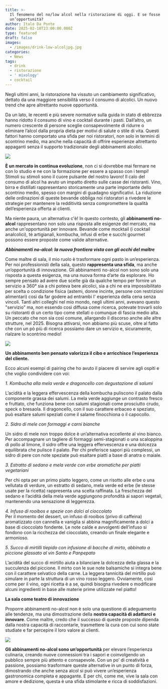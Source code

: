 ```yaml
---
title: >-
  Il fenomeno del no/low alcol nella ristorazione di oggi. E se fosse
  un’opportunità? 
author: Italo Da Ponte
date: 2025-02-10T23:00:00.000Z
type: featured
draft: false
images:
  - /images/drink-low-alcoljpg.jpg
categories:
  - News
tags:
  - drink
  - ristorazione
  - ' mixology'
  - cocktail
---
```


Negli ultimi anni, la ristorazione ha vissuto un cambiamento significativo, dettato da una maggiore sensibilità verso il consumo di alcolici. Un nuovo trend che apre altrettanto nuove opportunità.

Da un lato, le recenti e più severe normative sulla guida in stato di ebbrezza hanno ridotto il consumo di vino e cocktail durante i pasti. Dall’altro, un numero crescente di persone sceglie consapevolmente di ridurre o eliminare l’alcol dalla propria dieta per motivi di salute o stile di vita. Questi fattori hanno comportato una sfida per noi ristoratori, non solo in termini di scontrino medio, ma anche nella capacità di offrire esperienze altrettanto appaganti senza il supporto tradizionale degli abbinamenti alcolici.

![](/images/mojito-2164653_1280.jpg)

**È un mercato in continua evoluzione**, non ci si dovrebbe mai fermare ne con lo studio e ne con la formazione per essere a spasso con i tempi! Stimoli su stimoli sono il cuore pulsante del nostro lavoro! Il calo del consumo di alcol ha avuto un impatto diretto sulle casse dei ristoranti. Vino, birra e distillati rappresentano storicamente una parte importante dello scontrino medio, spesso con margini di guadagno significativi. La riduzione delle ordinazioni di queste bevande obbliga noi ristoratori a rivedere le strategie per mantenere la redditività senza compromettere la qualità dell’esperienza offerta ai clienti.

Ma niente paura, un alternativa c'è! In questo contesto, gli **abbinamenti no-alcol** rappresentano non solo una risposta alle esigenze del mercato, ma anche un'opportunità per innovare. Bevande come mocktail (i cocktail analcolici), tè artigianali, kombucha, infusi di erbe e succhi gourmet possono essere proposte come valide alternative.

***Abbinamenti no-alcol: la nuova frontiera vista con gli occhi del maître***

Come maître di sala, il mio ruolo è trasformare ogni pasto in un’esperienza. Per noi professionisti della sala, questo **rappresenta una sfida**, ma anche un’opportunità di innovazione. Gli abbinamenti no-alcol non sono solo una risposta a questa esigenza, ma una nuova forma d’arte da esplorare. Ho sempre pensato ad avere due scelte già da qualche tempo per fornire un servizio a 360° sia a chi poteva bere alcolici, sia a chi ne era impossibilitato per scelta o condizione fisica (astemi, donne incinte, persone con restrizioni alimentari) così da far godere ad entrambi l' esperienza della cena senza vincoli. Tanti altri colleghi nel mio mondo, negli ultimi anni, avevano questo "servizio" ma, non essendo così diffusa come ricerca, potevate trovarli solo su ristoranti di un certo tipo come stellati o comunque di fascia medio alta. Un peccato che non sia così comune, allargando il discorso anche alle altre strutture, nel 2025. Bisogna attivarsi, non abbiamo più scuse, oltre al fatto che con un pò più di ricerca possiamo dare un servizio e, sicuramente, rialzare lo scontrino medio!

![](</images/Marco Aquilani  Fotografo Food and Beverage 2.png>)

**Un abbinamento ben pensato valorizza il cibo e arricchisce l’esperienza del cliente.**

Ecco alcuni esempi di pairing che ho avuto il piacere di servire agli ospiti e che voglio condividere con voi:

*1. Kombucha alla mela verde e dragoncello con degustazione di salumi*

L’acidità e la leggera effervescenza della kombucha puliscono il palato dalla componente grassa dei salumi. La mela verde aggiunge un contrasto fresco e fruttato, che funziona bene con salumi stagionati come prosciutto crudo, speck o bresaola. Il dragoncello, con il suo carattere erbaceo e speziato, può esaltare salumi speziati come il salame finocchiona o il capocollo.

*2. Sidro di mele con formaggi e carni bianche*

Un sidro di mele non troppo dolce è un’alternativa eccellente al vino bianco. Per accompagnare un tagliere di formaggi semi-stagionati o una scaloppina di pollo al limone, il sidro offre una leggera effervescenza e una dolcezza equilibrata che pulisce il palato. Per chi preferisce sapori più complessi, un sidro di pere con note speziate può esaltare piatti a base di anatra o maiale.

*3. Estratto di sedano e mela verde con erbe aromatiche per piatti vegetariani*

Per chi opta per un primo piatto leggero, come un risotto alle erbe o una vellutata di verdure, un estratto di sedano, mela verde ed erbe (le stesse usate per la ricetta) rappresenta una scelta raffinata. La freschezza del sedano e l’acidità della mela verde aggiungono profondità ai sapori vegetali, mantenendo una sensazione di leggerezza.

*4. Infuso di rooibos e spezie con dolci al cioccolato*
\
Per il momento del dessert, un infuso di rooibos (privo di caffeina) aromatizzato con cannella e vaniglia si abbina magnificamente a dolci a base di cioccolato fondente. Le note calde e avvolgenti dell’infuso si fondono con la ricchezza del cioccolato, creando un finale elegante e armonioso.

*5. Succo di mirtilli tiepido con infusione di bacche di mirto, abbinato a piccione glassato al vin Santo e Panpepato*

L’acidità del succo di mirtillo aiuta a bilanciare la dolcezza della glassa e la succulenza del piccione. Il mirto con le sue note balsamiche si integra bene con il carattere selvatico della carne. La leggera tannicità del mirtillo può simulare in parte la struttura di un vino rosso leggero. Ovviamente, così come per il vino, ogni ricetta è a se, quindi bisogna rivedere o modificare alcuni ingredienti in base alle materie prime utilizzate nel piatto!

**La sala come teatro di innovazione**

Proporre abbinamenti no-alcol non è solo una questione di adeguamento alle tendenze, ma una dimostrazione della **nostra capacità di adattarci e innovare**. Come maître, credo che il successo di queste proposte dipenda dalla nostra capacità di raccontarle, trasmettere la cura con cui sono state studiate e far percepire il loro valore ai clienti.

![](/images/cameriere-cocktail.png)

**Gli abbinamenti no-alcol sono un’opportunità** per elevare l’esperienza culinaria, creando nuove connessioni tra i sapori e coinvolgendo un pubblico sempre più attento e consapevole. Con un po’ di creatività e passione, possiamo trasformare queste alternative in un punto di forza, dimostrando che anche senza alcol si può vivere un’esperienza gastronomica completa e appagante. E per chi, come me, vive la sala con amore e dedizione, questa è una sfida stimolante e ricca di soddisfazioni.

